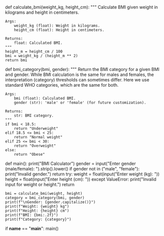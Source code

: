 def calculate_bmi(weight_kg, height_cm):
    """
    Calculate BMI given weight in kilograms and height in centimeters.

    Args:
        weight_kg (float): Weight in kilograms.
        height_cm (float): Height in centimeters.

    Returns:
        float: Calculated BMI.
    """
    height_m = height_cm / 100
    bmi = weight_kg / (height_m ** 2)
    return bmi

def bmi_category(bmi, gender):
    """
    Return the BMI category for a given BMI and gender.
    While BMI calculation is the same for males and females,
    the interpretation (category) thresholds can sometimes differ.
    Here we use standard WHO categories, which are the same for both.

    Args:
        bmi (float): Calculated BMI.
        gender (str): 'male' or 'female' (for future customization).

    Returns:
        str: BMI category.
    """
    if bmi < 18.5:
        return "Underweight"
    elif 18.5 <= bmi < 25:
        return "Normal weight"
    elif 25 <= bmi < 30:
        return "Overweight"
    else:
        return "Obese"

def main():
    print("BMI Calculator")
    gender = input("Enter gender (male/female): ").strip().lower()
    if gender not in ("male", "female"):
        print("Invalid gender.")
        return
    try:
        weight = float(input("Enter weight (kg): "))
        height = float(input("Enter height (cm): "))
    except ValueError:
        print("Invalid input for weight or height.")
        return

    bmi = calculate_bmi(weight, height)
    category = bmi_category(bmi, gender)
    print(f"\nGender: {gender.capitalize()}")
    print(f"Weight: {weight} kg")
    print(f"Height: {height} cm")
    print(f"BMI: {bmi:.2f}")
    print(f"Category: {category}")

if __name__ == "__main__":
    main()
